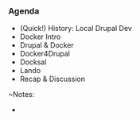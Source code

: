 ### Agenda

* (Quick!) History: Local Drupal Dev
* Docker Intro
* Drupal & Docker
* Docker4Drupal
* Docksal
* Lando
* Recap & Discussion

~Notes:

* 
